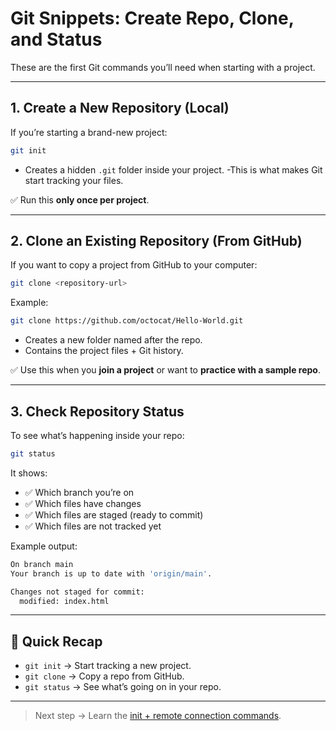 # Git Snippets: Create Repo, Clone, and Status

These are the first Git commands you’ll need when starting with a project.  

---

## 1. Create a New Repository (Local)

If you’re starting a brand-new project:  

  ```bash
  git init
  ```

- Creates a hidden `.git` folder inside your project.
-This is what makes Git start tracking your files.

✅ Run this **only once per project**.

---

## 2. Clone an Existing Repository (From GitHub)

If you want to copy a project from GitHub to your computer:

  ```bash
  git clone <repository-url>
  ```

Example:

  ```bash
  git clone https://github.com/octocat/Hello-World.git
  ```

- Creates a new folder named after the repo.
- Contains the project files + Git history.

✅ Use this when you **join a project** or want to **practice with a sample repo**.

---

## 3. Check Repository Status

To see what’s happening inside your repo:

  ```bash
  git status
  ```

It shows:

- ✅ Which branch you’re on
- ✅ Which files have changes
- ✅ Which files are staged (ready to commit)
- ✅ Which files are not tracked yet

Example output:

  ```bash
  On branch main
  Your branch is up to date with 'origin/main'.
  
  Changes not staged for commit:
    modified: index.html
  ```

---

## 🚀 Quick Recap

- `git init` → Start tracking a new project.
- `git clone` → Copy a repo from GitHub.
- `git status` → See what’s going on in your repo.

---

> Next step → Learn the [init + remote connection commands](https://github.com/Akshat7garg/GitSnippets/blob/main/snippets/02_init_remote.md).
